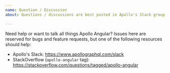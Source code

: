 ```yaml
---
name: Question / Discussion
about: Questions / discussions are best posted in Apollo's Slack group or StackOverflow.

---
```


Need help or want to talk all things Apollo Angular? Issues here are reserved for bugs and feature requests, but one of the following resources should help:

* Apollo's Slack: https://www.apollographql.com/slack
* StackOverflow (`apollo-angular` tag): https://stackoverflow.com/questions/tagged/apollo-angular
